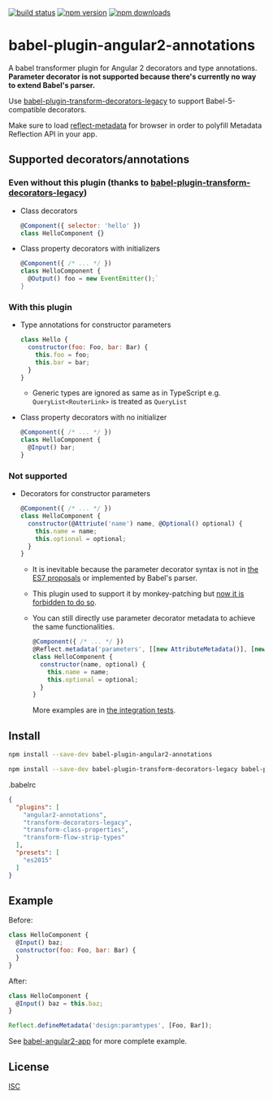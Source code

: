 [![build status](https://img.shields.io/travis/shuhei/babel-plugin-angular2-annotations/master.svg)](https://travis-ci.org/shuhei/babel-plugin-angular2-annotations)
[![npm version](https://img.shields.io/npm/v/babel-plugin-angular2-annotations.svg)](https://www.npmjs.org/package/babel-plugin-angular2-annotations)
[![npm downloads](https://img.shields.io/npm/dm/babel-plugin-angular2-annotations.svg)](https://www.npmjs.org/package/babel-plugin-angular2-annotations)

# babel-plugin-angular2-annotations

A babel transformer plugin for Angular 2 decorators and type annotations. **Parameter decorator is not supported because there's currently no way to extend Babel's parser.**

Use [babel-plugin-transform-decorators-legacy](https://github.com/loganfsmyth/babel-plugin-transform-decorators-legacy) to support Babel-5-compatible decorators.

Make sure to load [reflect-metadata](https://github.com/rbuckton/ReflectDecorators) for browser in order to polyfill Metadata Reflection API in your app.

## Supported decorators/annotations

### Even without this plugin (thanks to [babel-plugin-transform-decorators-legacy](https://github.com/loganfsmyth/babel-plugin-transform-decorators-legacy))

- Class decorators

  ```js
  @Component({ selector: 'hello' })
  class HelloComponent {}
  ```

- Class property decorators with initializers

  ```js
  @Component({ /* ... */ })
  class HelloComponent {
    @Output() foo = new EventEmitter();`
  }
  ```

### With this plugin

- Type annotations for constructor parameters

  ```js
  class Hello {
    constructor(foo: Foo, bar: Bar) {
      this.foo = foo;
      this.bar = bar;
    }
  }
  ```

  - Generic types are ignored as same as in TypeScript e.g. `QueryList<RouterLink>` is treated as `QueryList`

- Class property decorators with no initializer

  ```js
  @Component({ /* ... */ })
  class HelloComponent {
    @Input() bar;
  }
  ```

### Not supported

- Decorators for constructor parameters

  ```js
  @Component({ /* ... */ })
  class HelloComponent {
    constructor(@Attriute('name') name, @Optional() optional) {
      this.name = name;
      this.optional = optional;
    }
  }
  ```

  - It is inevitable because the parameter decorator syntax is not in [the ES7 proposals](https://github.com/tc39/ecma262) or implemented by Babel's parser.
  - This plugin used to support it by monkey-patching but [now it is forbidden to do so](https://github.com/babel/babel/pull/3204).
  - You can still directly use parameter decorator metadata to achieve the same functionalities.

    ```js
    @Component({ /* ... */ })
    @Reflect.metadata('parameters', [[new AttributeMetadata()], [new OptionalMetadata()]])
    class HelloComponent {
      constructor(name, optional) {
        this.name = name;
        this.optional = optional;
      }
    }
    ```

    More examples are in [the integration tests](test/integration/parameter-decorator-alternative.spec.js).

## Install

```sh
npm install --save-dev babel-plugin-angular2-annotations
```

```sh
npm install --save-dev babel-plugin-transform-decorators-legacy babel-plugin-transform-class-properties babel-plugin-transform-flow-strip-types babel-preset-es2015
```

.babelrc

```json
{
  "plugins": [
    "angular2-annotations",
    "transform-decorators-legacy",
    "transform-class-properties",
    "transform-flow-strip-types"
  ],
  "presets": [
    "es2015"
  ]
}
```

## Example

Before:

```js
class HelloComponent {
  @Input() baz;
  constructor(foo: Foo, bar: Bar) {
  }
}
```

After:

```js
class HelloComponent {
  @Input() baz = this.baz;
}

Reflect.defineMetadata('design:paramtypes', [Foo, Bar]);
```

See [babel-angular2-app](https://github.com/shuhei/babel-angular2-app) for more complete example.

## License

[ISC](https://opensource.org/licenses/ISC)
